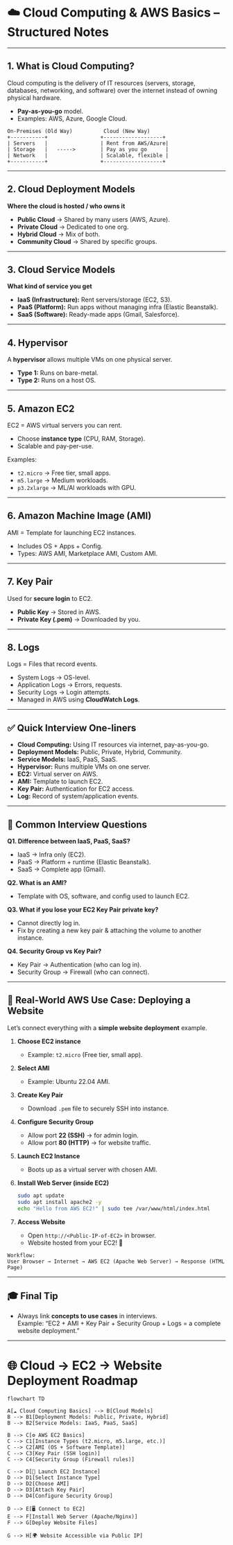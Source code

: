 # ☁️ Cloud Computing & AWS Basics – Structured Notes

---

## 1. What is Cloud Computing?
Cloud computing is the delivery of IT resources (servers, storage, databases, networking, and software) over the internet instead of owning physical hardware.  

- **Pay-as-you-go** model.  
- Examples: AWS, Azure, Google Cloud.  

```
On-Premises (Old Way)          Cloud (New Way)
+-----------+                 +-------------------+
| Servers   |                 | Rent from AWS/Azure|
| Storage   |   ----->        | Pay as you go      |
| Network   |                 | Scalable, flexible |
+-----------+                 +-------------------+
```

---

## 2. Cloud Deployment Models
**Where the cloud is hosted / who owns it**

- **Public Cloud** → Shared by many users (AWS, Azure).  
- **Private Cloud** → Dedicated to one org.  
- **Hybrid Cloud** → Mix of both.  
- **Community Cloud** → Shared by specific groups.  

---

## 3. Cloud Service Models
**What kind of service you get**

- **IaaS (Infrastructure):** Rent servers/storage (EC2, S3).  
- **PaaS (Platform):** Run apps without managing infra (Elastic Beanstalk).  
- **SaaS (Software):** Ready-made apps (Gmail, Salesforce).  

---

## 4. Hypervisor
A **hypervisor** allows multiple VMs on one physical server.  

- **Type 1:** Runs on bare-metal.  
- **Type 2:** Runs on a host OS.  

---

## 5. Amazon EC2
EC2 = AWS virtual servers you can rent.  

- Choose **instance type** (CPU, RAM, Storage).  
- Scalable and pay-per-use.  

Examples:  
- `t2.micro` → Free tier, small apps.  
- `m5.large` → Medium workloads.  
- `p3.2xlarge` → ML/AI workloads with GPU.  

---

## 6. Amazon Machine Image (AMI)
AMI = Template for launching EC2 instances.  

- Includes OS + Apps + Config.  
- Types: AWS AMI, Marketplace AMI, Custom AMI.  

---

## 7. Key Pair
Used for **secure login** to EC2.  

- **Public Key** → Stored in AWS.  
- **Private Key (.pem)** → Downloaded by you.  

---

## 8. Logs
Logs = Files that record events.  

- System Logs → OS-level.  
- Application Logs → Errors, requests.  
- Security Logs → Login attempts.  
- Managed in AWS using **CloudWatch Logs**.  

---

## ✅ Quick Interview One-liners
- **Cloud Computing:** Using IT resources via internet, pay-as-you-go.  
- **Deployment Models:** Public, Private, Hybrid, Community.  
- **Service Models:** IaaS, PaaS, SaaS.  
- **Hypervisor:** Runs multiple VMs on one server.  
- **EC2:** Virtual server on AWS.  
- **AMI:** Template to launch EC2.  
- **Key Pair:** Authentication for EC2 access.  
- **Log:** Record of system/application events.  

---

## 🎯 Common Interview Questions

**Q1. Difference between IaaS, PaaS, SaaS?**  
- IaaS → Infra only (EC2).  
- PaaS → Platform + runtime (Elastic Beanstalk).  
- SaaS → Complete app (Gmail).  

**Q2. What is an AMI?**  
- Template with OS, software, and config used to launch EC2.  

**Q3. What if you lose your EC2 Key Pair private key?**  
- Cannot directly log in.  
- Fix by creating a new key pair & attaching the volume to another instance.  

**Q4. Security Group vs Key Pair?**  
- Key Pair → Authentication (who can log in).  
- Security Group → Firewall (who can connect).  

---

## 🚀 Real-World AWS Use Case: Deploying a Website

Let’s connect everything with a **simple website deployment** example.  

1. **Choose EC2 instance**  
   - Example: `t2.micro` (Free tier, small app).  

2. **Select AMI**  
   - Example: Ubuntu 22.04 AMI.  

3. **Create Key Pair**  
   - Download `.pem` file to securely SSH into instance.  

4. **Configure Security Group**  
   - Allow port **22 (SSH)** → for admin login.  
   - Allow port **80 (HTTP)** → for website traffic.  

5. **Launch EC2 Instance**  
   - Boots up as a virtual server with chosen AMI.  

6. **Install Web Server (inside EC2)**  
   ```bash
   sudo apt update
   sudo apt install apache2 -y
   echo "Hello from AWS EC2!" | sudo tee /var/www/html/index.html
   ```

7. **Access Website**  
   - Open `http://<Public-IP-of-EC2>` in browser.  
   - Website hosted from your EC2! 🎉  

```
Workflow:
User Browser → Internet → AWS EC2 (Apache Web Server) → Response (HTML Page)
```

---

## 🎓 Final Tip
- Always link **concepts to use cases** in interviews.  
  Example: “EC2 + AMI + Key Pair + Security Group + Logs = a complete website deployment.”  

---

# 🌐 Cloud → EC2 → Website Deployment Roadmap

```mermaid
flowchart TD

A[☁️ Cloud Computing Basics] --> B[Cloud Models]
B --> B1[Deployment Models: Public, Private, Hybrid]
B --> B2[Service Models: IaaS, PaaS, SaaS]

B --> C[⚙️ AWS EC2 Basics]
C --> C1[Instance Types (t2.micro, m5.large, etc.)]
C --> C2[AMI (OS + Software Template)]
C --> C3[Key Pair (SSH login)]
C --> C4[Security Group (Firewall rules)]

C --> D[🚀 Launch EC2 Instance]
D --> D1[Select Instance Type]
D --> D2[Choose AMI]
D --> D3[Attach Key Pair]
D --> D4[Configure Security Group]

D --> E[🖥️ Connect to EC2]
E --> F[Install Web Server (Apache/Nginx)]
F --> G[Deploy Website Files]

G --> H[🌍 Website Accessible via Public IP]
```
